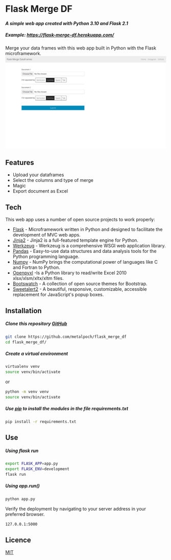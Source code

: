 # Flask Merge DF
#### *A simple web app created with Python 3.10 and Flask 2.1*
##### _Example: https://flask-merge-df.herokuapp.com/_

Merge your data frames with this web app built in Python with the Flask microframework.
![image](https://raw.githubusercontent.com/metalpoch/flask_merge_df/main/static/imgs/example.gif)

## Features
- Upload your dataframes
- Select the columns and type of merge
- Magic
- Export document as Excel

## Tech
This web app uses a number of open source projects to work properly:

- [Flask] - Microframework written in Python and designed to facilitate the development of MVC web apps.
- [Jinja2] - Jinja2 is a full-featured template engine for Python.
- [Werkzeug] - Werkzeug is a comprehensive WSGI web application library.
- [Pandas] - Easy-to-use data structures and data analysis tools for the Python programming language.
- [Numpy] - NumPy brings the computational power of languages like C and Fortran to Python.
- [Openpyxl] -Is a Python library to read/write Excel 2010 xlsx/xlsm/xltx/xltm files.
- [Bootswatch] - A collection of open source themes for Bootstrap.
- [Sweetalert2] - A beautiful, responsive, customizable, accessible replacement for JavaScript's popup boxes.
 
## Installation
##### Clone this repository [GitHub]
```bash
git clone https://github.com/metalpoch/flask_merge_df
cd flask_merge_df/
```
##### Create a virtual environment
```Bash
virtualenv venv
source venv/bin/activate
```
or
```Bash
python -m venv venv
source venv/bin/activate
```

##### Use [pip] to install the modules in the file requirements.txt 
```bash
pip install -r requirements.txt
```

## Use
##### Using flask run
```bash
export FLASK_APP=app.py
export FLASK_ENV=development
flask run
```

##### Using app.run()
```bash
python app.py
```

Verify the deployment by navigating to your server address in
your preferred browser.

```sh
127.0.0.1:5000
```

## Licence
[MIT]

[//]: #
   [Pandas]: <https://pandas.pydata.org/docs/index.html>
   [Flask]: <https://flask.palletsprojects.com/en/2.1.x/>
   [Werkzeug]: <https://palletsprojects.com/p/werkzeug/>
   [Jinja2]: <https://palletsprojects.com/p/jinja/>
   [Openpyxl]: <https://openpyxl.readthedocs.io/en/stable/>
   [Numpy]: <https://numpy.org/>
   [Sweetalert2]: <https://sweetalert2.github.io/>
   [Bootswatch]: <https://bootswatch.com/>
   [GitHub]: <https://github.com/metalpoch/flask_merge_df>
   [pip]: <https://pip.pypa.io/en/stable/>
   [MIT]: <https://choosealicense.com/licenses/mit/>
